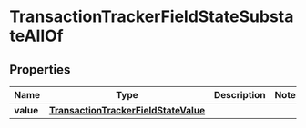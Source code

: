 

# TransactionTrackerFieldStateSubstateAllOf


## Properties

| Name | Type | Description | Notes |
|------------ | ------------- | ------------- | -------------|
|**value** | [**TransactionTrackerFieldStateValue**](TransactionTrackerFieldStateValue.md) |  |  |



